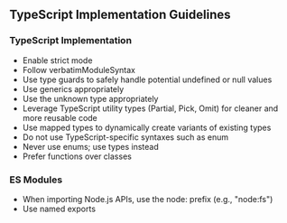 ## TypeScript Implementation Guidelines

### TypeScript Implementation

- Enable strict mode
- Follow verbatimModuleSyntax
- Use type guards to safely handle potential undefined or null values
- Use generics appropriately
- Use the unknown type appropriately
- Leverage TypeScript utility types (Partial, Pick, Omit) for cleaner and more reusable code
- Use mapped types to dynamically create variants of existing types
- Do not use TypeScript-specific syntaxes such as enum
- Never use enums; use types instead
- Prefer functions over classes

### ES Modules

- When importing Node.js APIs, use the node: prefix (e.g., "node:fs")
- Use named exports
